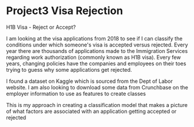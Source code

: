 # Project3 Visa Rejection

H1B Visa - Reject or Accept?
 
I am looking at the visa applications from 2018 to see if I can classify the conditions under which someone's visa is accepted versus rejected.
Every year there are thousands of applications made to the Immigration Services regarding work authorization (commonly known as H1B visa). Every few years,  changing policies have the companies and employees on their toes trying to guess why some applications get rejected.
 
I found a dataset on Kaggle which is sourced from the Dept of Labor website. I am also looking to download some data from Crunchbase on the employer information to use as features to create classes
 
This is my approach in creating a classification model that makes a picture of what factors are associated with an application getting accepted or rejected
